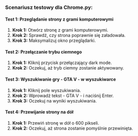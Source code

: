 ### Scenariusz testowy dla Chrome.py:
#### Test 1: Przeglądanie strony z grami komputerowymi
1. **Krok 1:** Otwórz stronę z grami komputerowymi.
2. **Krok 2:** Sprawdź, czy strona poprawnie się załadowała.
3. **Krok 3:** Maksymalizuj okno przeglądarki.

#### Test 2: Przełączanie trybu ciemnego
1. **Krok 1:** Kliknij przycisk przełączający dark mode.
2. **Krok 2:** Oczekuj, aż tryb ciemny zostanie aktywowany.

#### Test 3: Wyszukiwanie gry - GTA V - w wyszukiwarce
1. **Krok 1:** Kliknij pole wyszukiwania.
2. **Krok 2:** Wprowadź tekst - GTA V - i naciśnij Enter.
3. **Krok 3:** Oczekuj na wyniki wyszukiwania.

#### Test 4: Przewijanie strony na dół
1. **Krok 1:** Przewiń stronę w dół o 600 pikseli.
2. **Krok 2:** Oczekuj, aż strona zostanie pomyślnie przewinięta.

